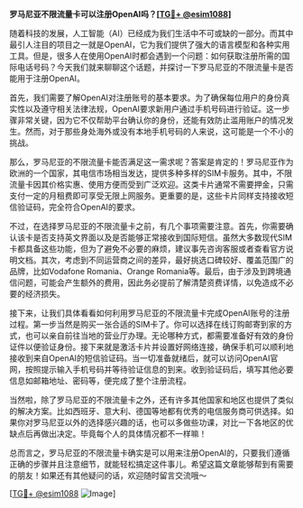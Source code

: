 **罗马尼亚不限流量卡可以注册OpenAI吗？[[TG💪+ @esim1088](https://t.me/s/esim1088)]**

随着科技的发展，人工智能（AI）已经成为我们生活中不可或缺的一部分。而其中最引人注目的项目之一就是OpenAI，它为我们提供了强大的语言模型和各种实用工具。但是，很多人在使用OpenAI时都会遇到一个问题：如何获取注册所需的国际电话号码？今天我们就来聊聊这个话题，并探讨一下罗马尼亚的不限流量卡是否能用于注册OpenAI。

首先，我们需要了解OpenAI对注册账号的基本要求。为了确保每位用户的身份真实性以及遵守相关法律法规，OpenAI要求新用户通过手机号码进行验证。这一步骤非常关键，因为它不仅帮助平台确认你的身份，还能有效防止滥用账户的情况发生。然而，对于那些身处海外或没有本地手机号码的人来说，这可能是一个不小的挑战。

那么，罗马尼亚的不限流量卡能否满足这一需求呢？答案是肯定的！罗马尼亚作为欧洲的一个国家，其电信市场相当发达，提供多种多样的SIM卡服务。其中，不限流量卡因其价格实惠、使用方便而受到广泛欢迎。这类卡片通常不需要押金，只需支付一定的月租费即可享受无限上网服务。更重要的是，这些卡片同样支持接收短信验证码，完全符合OpenAI的要求。

不过，在选择罗马尼亚的不限流量卡之前，有几个事项需要注意。首先，你需要确认该卡是否支持英文界面以及是否能够正常接收到国际短信。虽然大多数现代SIM卡都具备这些功能，但为了避免不必要的麻烦，建议事先咨询客服或者查看官方说明文档。其次，考虑到不同运营商之间的差异，最好挑选口碑较好、覆盖范围广的品牌，比如Vodafone Romania、Orange Romania等。最后，由于涉及到跨境通信问题，可能会产生额外的费用，因此务必提前了解清楚资费详情，以免造成不必要的经济损失。

接下来，让我们具体看看如何利用罗马尼亚的不限流量卡完成OpenAI账号的注册过程。第一步当然是购买一张合适的SIM卡了。你可以选择在线订购邮寄到家的方式，也可以亲自前往当地的营业厅办理。无论哪种方式，都需要准备好有效的身份证件以便验证身份。接下来就是激活卡片并设置好网络连接，确保手机可以顺利地接收到来自OpenAI的短信验证码。当一切准备就绪后，就可以访问OpenAI官网，按照提示输入手机号码并等待验证信息的到来。收到验证码后，填写其他必要信息如邮箱地址、密码等，便完成了整个注册流程。

当然啦，除了罗马尼亚的不限流量卡之外，还有许多其他国家和地区也提供了类似的解决方案。比如西班牙、意大利、德国等地都有优秀的电信服务商可供选择。如果你对罗马尼亚以外的选择感兴趣的话，也可以多做些功课，对比一下各地区的优缺点后再做出决定。毕竟每个人的具体情况都不一样嘛！

总而言之，罗马尼亚的不限流量卡确实是可以用来注册OpenAI的，只要我们遵循正确的步骤并且注意细节，就能轻松搞定这件事儿。希望这篇文章能够帮到有需要的朋友！如果还有其他疑问的话，欢迎随时留言交流哦～

[[TG💪+ @esim1088](https://t.me/s/esim1088) ![Image](https://i.postimg.cc/4NQfJmqS/Snipaste-2025-05-13-00-14-12.png)]